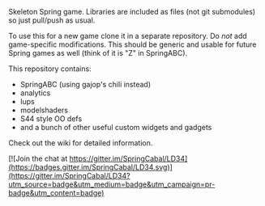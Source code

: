 Skeleton Spring game.
Libraries are included as files (not git submodules) so just pull/push as usual.

To use this for a new game clone it in a separate repository. Do *not* add game-specific modifications. This should be generic and usable for future Spring games as well (think of it is "Z" in SpringABC).

This repository contains:
- SpringABC (using gajop's chili instead)
- analytics
- lups
- modelshaders
- S44 style OO defs
- and a bunch of other useful custom widgets and gadgets

Check out the wiki for detailed information.


[![Join the chat at https://gitter.im/SpringCabal/LD34](https://badges.gitter.im/SpringCabal/LD34.svg)](https://gitter.im/SpringCabal/LD34?utm_source=badge&utm_medium=badge&utm_campaign=pr-badge&utm_content=badge)